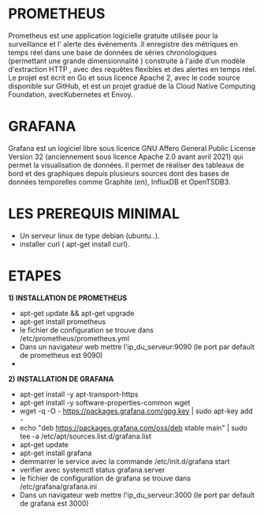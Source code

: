 

# PROMETHEUS

Prometheus est une application logicielle gratuite utilisée pour la surveillance et l' alerte des événements .Il enregistre des métriques en temps réel dans une base de données de séries chronologiques (permettant une grande dimensionnalité ) construite à l'aide d'un modèle d'extraction HTTP , avec des requêtes flexibles et des alertes en temps réel. Le projet est écrit en Go et sous licence Apache 2, avec le code source disponible sur GitHub, et est un projet gradué de la Cloud Native Computing Foundation, avecKubernetes et Envoy.

# GRAFANA
Grafana est un logiciel libre sous licence GNU Affero General Public License Version 32 (anciennement sous licence Apache 2.0 avant avril 2021) qui permet la visualisation de données. Il permet de réaliser des tableaux de bord et des graphiques depuis plusieurs sources dont des bases de données temporelles comme Graphite (en), InfluxDB et OpenTSDB3.

# LES PREREQUIS MINIMAL

  * Un serveur linux de type debian (ubuntu..).
  * installer curl ( apt-get install curl).

# ETAPES
 
 __1)__ __INSTALLATION DE PROMETHEUS__ 
   
   * apt-get update && apt-get upgrade 
   * apt-get install prometheus
   * le fichier de configuration se trouve dans /etc/prometheus/prometheus.yml
   * Dans un navigateur web mettre l'ip_du_serveur:9090 (le port par default de prometheus est 9090)
   * 
__2)__ __INSTALLATION DE GRAFANA__
   
   * apt-get install -y apt-transport-https
   * apt-get install -y software-properties-common wget
   * wget -q -O - https://packages.grafana.com/gpg.key | sudo apt-key add -
   * echo "deb https://packages.grafana.com/oss/deb stable main" | sudo tee -a /etc/apt/sources.list.d/grafana.list
   * apt-get update 
   * apt-get install grafana 
   * demmarrer le service avec la commande /etc/init.d/grafana start
   * verifier avec systemctl status grafana.server
   * le fichier de configuration de grafana se trouve dans /etc/grafana/grafana.ini
   *  Dans un navigateur web mettre l'ip_du_serveur:3000 (le port par default de grafana est 3000)

